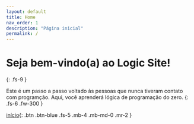 ```yaml
---
layout: default
title: Home
nav_order: 1
description: "Página inicial"
permalink: /
---
```


# Seja bem-vindo(a) ao Logic Site!
{: .fs-9 }

Este é um passo a passo voltado às pessoas que nunca tiveram contato com programção. Aqui, você aprenderá lógica de programação do zero.
{: .fs-6 .fw-300 }

[início](http://127.0.0.1:4000/docs/logic/){: .btn .btn-blue .fs-5 .mb-4 .mb-md-0 .mr-2 } 